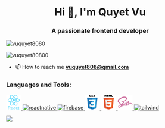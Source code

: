 <h1 align="center">Hi 👋, I'm Quyet Vu</h1>
<h3 align="center">A passionate frontend developer</h3>

<p align="left"> <img src="https://komarev.com/ghpvc/?username=vuquyet8080&label=Profile%20views&color=0e75b6&style=flat" alt="vuquyet8080" /> </p>
<img src="https://komarev.com/ghpvc/?username=vuquyet80800&label=Profile%20views&color=0e75b6&style=flat" alt="vuquyet80800" />

- 📫 How to reach me **vuquyet808@gmail.com**
 <h3 align="left">Languages and Tools:</h3>
<p align="left">  <a href="https://reactjs.org/" target="_blank"> <img src="https://raw.githubusercontent.com/devicons/devicon/master/icons/react/react-original-wordmark.svg" alt="react" width="40" height="40"/> </a>  <a href="https://reactnative.dev/" target="_blank"> <img src="https://reactnative.dev/img/header_logo.svg" alt="reactnative" width="40" height="40"/> </a> <a href="https://firebase.google.com/" target="_blank"> <img src="https://www.vectorlogo.zone/logos/firebase/firebase-icon.svg" alt="firebase" width="40" height="40"/>  </a> <a href="https://www.w3schools.com/css/" target="_blank"> <img src="https://raw.githubusercontent.com/devicons/devicon/master/icons/css3/css3-original-wordmark.svg" alt="css3" width="40" height="40"/> </a>  <a href="https://www.w3.org/html/" target="_blank"> <img src="https://raw.githubusercontent.com/devicons/devicon/master/icons/html5/html5-original-wordmark.svg" alt="html5" width="40" height="40"/> </a>  <a href="https://sass-lang.com" target="_blank"> <img src="https://raw.githubusercontent.com/devicons/devicon/master/icons/sass/sass-original.svg" alt="sass" width="40" height="40"/> </a>   <a href="https://tailwindcss.com/" target="_blank"> <img src="https://www.vectorlogo.zone/logos/tailwindcss/tailwindcss-icon.svg" alt="tailwind" width="40" height="40"/> </a> </p>

  <img 
    height="120" src="https://github-readme-stats.vercel.app/api/top-langs/?username=vuquyet8080&layout=compact&show_icons=true&title_color=ffffff&icon_color=34abeb&text_color=daf7dc&bg_color=151515"/>
